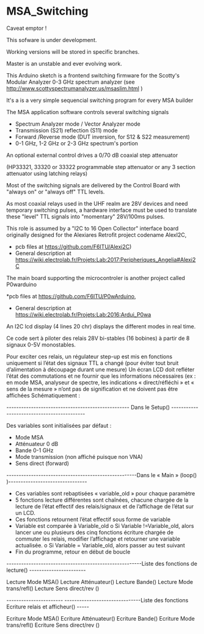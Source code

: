 # MSA_Switching

Caveat emptor !

This sofware is under development.

Working versions will be stored in specific branches. 

Master is an unstable and ever evolving work.

This Arduino sketch is a frontend switching firmware for the Scotty's Modular Analyzer 0-3 GHz spectrum analyzer
(see http://www.scottyspectrumanalyzer.us/msaslim.html ) 

It's a is a very simple sequencial switching program for every MSA builder


The MSA application software controls several switching signals
* Spectrum Analyzer mode / Vector Analyzer mode
* Transmission (S21) reflection (S11) mode
* Forward /Reverse mode (DUT inversion, for S12 & S22 measurement)
* 0-1 GHz, 1-2 GHz or 2-3 GHz spectrum's portion

An optional external control drives a 0/70 dB coaxial step attenuator

(HP33321, 33320 or 33322 programmable step attenuator or any 3 section attenuator using latching relays) 

Most of the switching signals are delivered by the Control Board with "always on" or "always off" TTL levels. 

As most coaxial relays used in the UHF realm are 28V devices and need temporary switching pulses,
 a hardware interface must be used to translate these "level" TTL signals into "momentary" 28V/100ms pulses. 
 
 This role is assumed by a "I2C to 16 Open Collector" interface board originally designed for the Alexiares Retrofit project codename AlexI2C, 
 * pcb files at   https://github.com/F6ITU/Alexi2C) 
 * General description at https://wiki.electrolab.fr/Projets:Lab:2017:Peripheriques_Angelia#Alexi2C
 
 The main board supporting the microcontroler is another project called P0warduino 
 
 *pcb files at https://github.com/F6ITU/P0wArduino, 
 * General description at https://wiki.electrolab.fr/Projets:Lab:2016:Ardui_P0wa

An I2C lcd display (4 lines 20 chr) displays the different modes in real time. 


Ce code sert à piloter des relais 28V bi-stables (16 bobines) à partir de 8 signaux 0-5V monostables. 

Pour exciter ces relais, un régulateur step-up est mis en fonctions uniquement si l’état des signaux TTL a changé (pour éviter tout bruit d’alimentation à découpage durant une mesure) 
Un écran LCD doit refléter l’état des commutations et ne fournir que les informations nécessaires (ex : en mode MSA, analyseur de spectre, les indications « direct/réfléchi » et « sens de la mesure » n’ont pas de signification et ne doivent pas être affichées
Schématiquement : 

-------------------------------------------------- Dans le Setup() -------------------------------------------

Des variables sont initialisées par défaut : 
-	Mode MSA
-	Atténuateur 0 dB
-	Bande 0-1 GHz
-	Mode transmission (non affiché puisque non VNA)
-	Sens direct (forward) 

-----------------------------------------------------Dans le « Main » (loop() )--------------------------------

-	Ces variables sont rebaptisées « variable_old » pour chaque paramètre
-	5 fonctions lecture différentes sont chaînées, chacune chargée de la lecture de l’état effectif des relais/signaux et de l’affichage de l’état sur un LCD.
-	Ces fonctions retournent l’état effectif sous forme de variable
-	Variable est comparée à Variable_old
o	Si Variable !=Variable_old, alors lancer une ou plusieurs des cinq  fonctions écriture chargée de commuter les relais, modifier l’affichage et retourner une variable actualisée.
o	Si Variable = Variable_old, alors passer au test suivant
-	Fin du programme, retour en début de boucle

-------------------------------------------------------Liste des fonctions de lecture() -----------------------

Lecture Mode MSA()
Lecture Atténuateur()
Lecture Bande()
Lecture Mode trans/refl() 
Lecture Sens direct/rev ()

----------------------- -------------------------------Liste des fonctions Ecriture relais et afficheur() -----

Ecriture Mode MSA()
Ecriture Atténuateur()
Ecriture Bande()
Ecriture Mode trans/refl() 
Ecriture Sens direct/rev ()



